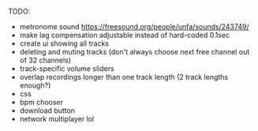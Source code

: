 TODO:
- metronome sound https://freesound.org/people/unfa/sounds/243749/
- make lag compensation adjustable instead of hard-coded 0.1sec
- create ui showing all tracks
- deleting and muting tracks (don't always choose next free channel out of 32 channels)
- track-specific volume sliders
- overlap recordings longer than one track length (2 track lengths enough?)
- css
- bpm chooser
- download button
- network multiplayer lol

